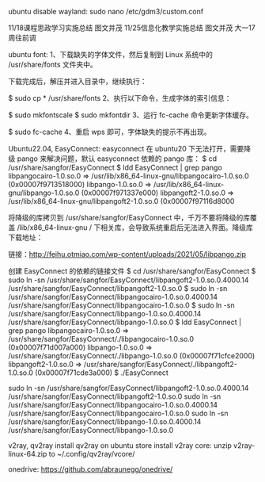 ubuntu disable wayland:
sudo nano /etc/gdm3/custom.conf


11/18课程思政学习实施总结
图文并茂
11/25信息化教学实施总结
图文并茂
大一17周往前调

ubuntu font:
1、下载缺失的字体文件，然后复制到 Linux 系统中的 /usr/share/fonts 文件夹中。

下载完成后，解压并进入目录中，继续执行：

$ sudo cp * /usr/share/fonts
2、执行以下命令，生成字体的索引信息：

$ sudo mkfontscale
$ sudo mkfontdir
3、运行 fc-cache 命令更新字体缓存。

$ sudo fc-cache
4、重启 wps 即可，字体缺失的提示不再出现。


Ubuntu22.04, EasyConnect:
easyconnect 在 ubuntu20 下无法打开，需要降级 pango 来解决问题，默认 easyconnect 依赖的 pango 库：
$ cd /usr/share/sangfor/EasyConnect
$ ldd EasyConnect | grep pango
libpangocairo-1.0.so.0 => /usr/lib/x86_64-linux-gnu/libpangocairo-1.0.so.0 (0x00007f9713518000)
libpango-1.0.so.0 => /usr/lib/x86_64-linux-gnu/libpango-1.0.so.0 (0x00007f971337e000)
libpangoft2-1.0.so.0 => /usr/lib/x86_64-linux-gnu/libpangoft2-1.0.so.0 (0x00007f97116d8000

将降级的库拷贝到 /usr/share/sangfor/EasyConnect 中，千万不要将降级的库覆盖 /lib/x86_64-linux-gnu / 下相关库，会导致系统重启后无法进入界面。降级库下载地址：

链接：http://feihu.otmiao.com/wp-content/uploads/2021/05/libpango.zip

创建 EasyConnect 的依赖的链接文件
$ cd /usr/share/sangfor/EasyConnect
$ sudo ln -sn /usr/share/sangfor/EasyConnect/libpangoft2-1.0.so.0.4000.14 /usr/share/sangfor/EasyConnect/libpangoft2-1.0.so.0
$ sudo ln -sn /usr/share/sangfor/EasyConnect/libpangocairo-1.0.so.0.4000.14 /usr/share/sangfor/EasyConnect/libpangocairo-1.0.so.0
$ sudo ln -sn /usr/share/sangfor/EasyConnect/libpango-1.0.so.0.4000.14 /usr/share/sangfor/EasyConnect/libpango-1.0.so.0
$ ldd EasyConnect | grep pango
libpangocairo-1.0.so.0 => /usr/share/sangfor/EasyConnect/./libpangocairo-1.0.so.0 (0x00007f71d007a000)
libpango-1.0.so.0 => /usr/share/sangfor/EasyConnect/./libpango-1.0.so.0 (0x00007f71cfce2000)
libpangoft2-1.0.so.0 => /usr/share/sangfor/EasyConnect/./libpangoft2-1.0.so.0 (0x00007f71cde3a000)
$ ./EasyConnect

sudo ln -sn /usr/share/sangfor/EasyConnect/libpangoft2-1.0.so.0.4000.14 /usr/share/sangfor/EasyConnect/libpangoft2-1.0.so.0
sudo ln -sn /usr/share/sangfor/EasyConnect/libpangocairo-1.0.so.0.4000.14 /usr/share/sangfor/EasyConnect/libpangocairo-1.0.so.0
sudo ln -sn /usr/share/sangfor/EasyConnect/libpango-1.0.so.0.4000.14 /usr/share/sangfor/EasyConnect/libpango-1.0.so.0

v2ray, qv2ray
install qv2ray on ubuntu store
install v2ray core:
unzip v2ray-linux-64.zip to ~/.config/qv2ray/vcore/

onedrive:
https://github.com/abraunegg/onedrive/
